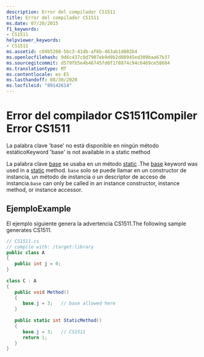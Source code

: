 ```yaml
---
description: Error del compilador CS1511
title: Error del compilador CS1511
ms.date: 07/20/2015
f1_keywords:
- CS1511
helpviewer_keywords:
- CS1511
ms.assetid: c04b5268-5bc3-41db-af6b-463ab1d802b4
ms.openlocfilehash: 9d6c437c8d7907eb9d9b2d08945ed309baa67b37
ms.sourcegitcommit: d579fb5e4b46745fd0f1f8874c94c6469ce58604
ms.translationtype: MT
ms.contentlocale: es-ES
ms.lasthandoff: 08/30/2020
ms.locfileid: "89142614"
---
```

# <a name="compiler-error-cs1511"></a><span data-ttu-id="48de7-103">Error del compilador CS1511</span><span class="sxs-lookup"><span data-stu-id="48de7-103">Compiler Error CS1511</span></span>
<span data-ttu-id="48de7-104">La palabra clave 'base' no está disponible en ningún método estático</span><span class="sxs-lookup"><span data-stu-id="48de7-104">Keyword 'base' is not available in a static method</span></span>  
  
 <span data-ttu-id="48de7-105">La palabra clave [base](../language-reference/keywords/base.md) se usaba en un método [static](../language-reference/keywords/static.md) .</span><span class="sxs-lookup"><span data-stu-id="48de7-105">The [base](../language-reference/keywords/base.md) keyword was used in a [static](../language-reference/keywords/static.md) method.</span></span> <span data-ttu-id="48de7-106">`base` solo se puede llamar en un constructor de instancia, un método de instancia o un descriptor de acceso de instancia.</span><span class="sxs-lookup"><span data-stu-id="48de7-106">`base` can only be called in an instance constructor, instance method, or instance accessor.</span></span>  
  
## <a name="example"></a><span data-ttu-id="48de7-107">Ejemplo</span><span class="sxs-lookup"><span data-stu-id="48de7-107">Example</span></span>  
 <span data-ttu-id="48de7-108">El ejemplo siguiente genera la advertencia CS1511.</span><span class="sxs-lookup"><span data-stu-id="48de7-108">The following sample generates CS1511.</span></span>  
  
```csharp  
// CS1511.cs  
// compile with: /target:library  
public class A  
{  
   public int j = 0;  
}  
  
class C : A  
{  
   public void Method()  
   {  
      base.j = 3;   // base allowed here  
   }  
  
   public static int StaticMethod()  
   {  
      base.j = 3;   // CS1511  
      return 1;  
   }  
}  
```
